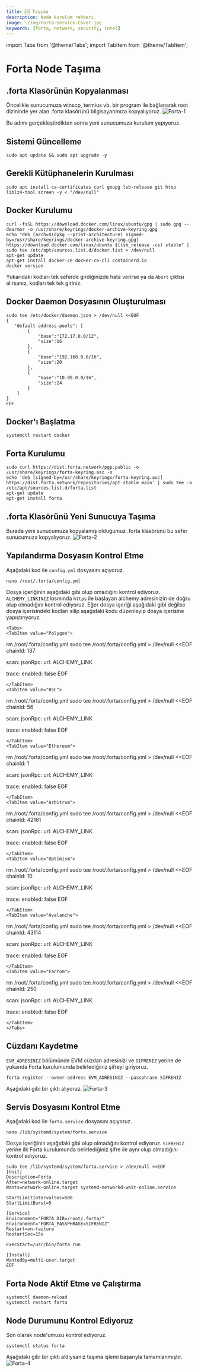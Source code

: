 ```yaml
---
title: 🆙 Taşıma
description: Node kurulum rehberi.
image: ./img/Forta-Service-Cover.jpg
keywords: [forta, network, security, intel]
---
```

import Tabs from '@theme/Tabs';
import TabItem from '@theme/TabItem';

# Forta Node Taşıma

## .forta Klasörünün Kopyalanması
Öncelikle sunucumuza winscp, termius vb. bir program ile bağlanarak root dizininde yer alan .forta klasörünü bilgisayarımıza kopyalıyoruz.
![Forta-1](./img/migrate-1.jpeg)

Bu adımı gerçekleştirdikten sonra yeni sunucumuza kurulum yapıyoruz.

## Sistemi Güncelleme
```shell
sudo apt update && sudo apt upgrade -y
```

## Gerekli Kütüphanelerin Kurulması
```shell
sudo apt install ca-certificates curl gnupg lsb-release git htop liblz4-tool screen -y < "/dev/null"
```
## Docker Kurulumu
```shell
curl -fsSL https://download.docker.com/linux/ubuntu/gpg | sudo gpg --dearmor -o /usr/share/keyrings/docker-archive-keyring.gpg
echo "deb [arch=$(dpkg --print-architecture) signed-by=/usr/share/keyrings/docker-archive-keyring.gpg] https://download.docker.com/linux/ubuntu $(lsb_release -cs) stable" | sudo tee /etc/apt/sources.list.d/docker.list > /dev/null
apt-get update
apt-get install docker-ce docker-ce-cli containerd.io
docker version
```
Yukarıdaki kodları tek seferde girdiğinizde hata verirse ya da `Abort` çıktısı alırsanız, kodları tek tek giriniz.

## Docker Daemon Dosyasının Oluşturulması
```shell
sudo tee /etc/docker/daemon.json > /dev/null <<EOF
{
   "default-address-pools": [
        {
            "base":"172.17.0.0/12",
            "size":16
        },
        {
            "base":"192.168.0.0/16",
            "size":20
        },
        {
            "base":"10.99.0.0/16",
            "size":24
        }
    ]
}
EOF
```

## Docker'ı Başlatma
```shell
systemctl restart docker
```

## Forta Kurulumu

```shell
sudo curl https://dist.forta.network/pgp.public -o /usr/share/keyrings/forta-keyring.asc -s
echo 'deb [signed-by=/usr/share/keyrings/forta-keyring.asc] https://dist.forta.network/repositories/apt stable main' | sudo tee -a /etc/apt/sources.list.d/forta.list
apt-get update
apt-get install forta
```

## .forta Klasörünü Yeni Sunucuya Taşıma
Burada yeni sunucumuza kopyalamış olduğumuz .forta klasörünü bu sefer sunucumuza kopyalıyoruz.
![Forta-2](./img/migrate-2.jpeg)

## Yapılandırma Dosyasın Kontrol Etme
Aşağıdaki kod ile `config.yml` dosyasını açıyoruz.
```shell
nano /root/.forta/config.yml
```
Dosya içeriğinin aşağıdaki gibi olup omadığını kontrol ediyoruz. `ALCHEMY_LINKINIZ` kısmında `https` ile başlayan alchemy adresinizin de doğru olup olmadığını kontrol ediyoruz. Eğer dosya içeriği aşağıdaki gibi değilse dosya içerisindeki kodları silip aşağıdaki kodu düzenleyip dosya içerisine yapıştırıyoruz.

```
<Tabs>
<TabItem value="Polygon">
```
rm /root/.forta/config.yml
sudo tee /root/.forta/config.yml > /dev/null <<EOF
chainId: 137

scan:
  jsonRpc:
    url: ALCHEMY_LINK

trace:
  enabled: false
EOF
```
</TabItem>
<TabItem value="BSC">
```  
rm /root/.forta/config.yml
sudo tee /root/.forta/config.yml > /dev/null <<EOF
chainId: 56

scan:
  jsonRpc:
    url: ALCHEMY_LINK

trace:
  enabled: false
EOF
```
</TabItem>
<TabItem value="Ethereum">
``` 
rm /root/.forta/config.yml
sudo tee /root/.forta/config.yml > /dev/null <<EOF
chainId: 1

scan:
  jsonRpc:
    url: ALCHEMY_LINK

trace:
  enabled: false
EOF
```
</TabItem>
<TabItem value="Arbitrum">
```
rm /root/.forta/config.yml
sudo tee /root/.forta/config.yml > /dev/null <<EOF
chainId: 42161

scan:
  jsonRpc:
    url: ALCHEMY_LINK

trace:
  enabled: false
EOF
```
</TabItem>
<TabItem value="Optimism">
``` 
rm /root/.forta/config.yml
sudo tee /root/.forta/config.yml > /dev/null <<EOF
chainId: 10

scan:
  jsonRpc:
    url: ALCHEMY_LINK

trace:
  enabled: false
EOF
```
</TabItem>
<TabItem value="Avalanche">
``` 
rm /root/.forta/config.yml
sudo tee /root/.forta/config.yml > /dev/null <<EOF
chainId: 43114

scan:
  jsonRpc:
    url: ALCHEMY_LINK

trace:
  enabled: false
EOF
```
</TabItem>
<TabItem value="Fantom">
``` 
rm /root/.forta/config.yml
sudo tee /root/.forta/config.yml > /dev/null <<EOF
chainId: 250

scan:
  jsonRpc:
    url: ALCHEMY_LINK

trace:
  enabled: false
EOF
```
</TabItem>
</Tabs>
```

## Cüzdanı Kaydetme
`EVM_ADRESINIZ` bölümünde EVM cüzdan adresinizi ve `SIFRENIZ` yerine de yukarıda Forta kurulumunda belirlediğiniz şifreyi giriyoruz.
```shell
forta register --owner-address EVM_ADRESINIZ --passphrase SIFRENIZ
```
Aşağıdaki gibi bir çıktı alıyoruz.
![Forta-3](./img/migrate-3.png)

## Servis Dosyasını Kontrol Etme
Aşağıdaki kod ile `forta.service` dosyasını açıyoruz.
```shell
nano /lib/systemd/system/forta.service
```
Dosya içeriğinin aşağıdaki gibi olup olmadığını kontrol ediyoruz.
`SIFRENIZ` yerine ilk Forta kurulumunda belirlediğiniz şifre ile aynı olup olmadığını kontrol ediyoruz.
```
sudo tee /lib/systemd/system/forta.service > /dev/null <<EOF
[Unit]
Description=Forta
After=network-online.target
Wants=network-online.target systemd-networkd-wait-online.service

StartLimitIntervalSec=500
StartLimitBurst=5

[Service]
Environment="FORTA_DIR=/root/.forta/"
Environment="FORTA_PASSPHRASE=SIFRENIZ"
Restart=on-failure
RestartSec=15s

ExecStart=/usr/bin/forta run

[Install]
WantedBy=multi-user.target
EOF
```

## Forta Node Aktif Etme ve Çalıştırma
```shell
systemctl daemon-reload
systemctl restart forta
```

## Node Durumunu Kontrol Ediyoruz
Son olarak node'umuzu kontrol ediyoruz.
```shell
systemctl status forta
```
Aşağıdaki gibi bir çıktı aldıysanız taşıma işlemi başarıyla tamamlanmıştır.
![Forta-4](./img/migrate-4.png)

